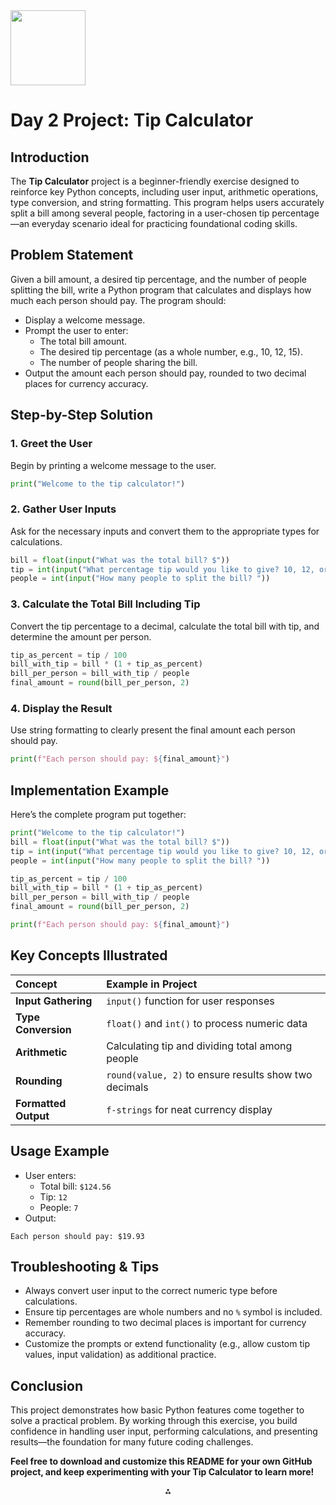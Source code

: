 <img src="https://r2cdn.perplexity.ai/pplx-full-logo-primary-dark%402x.png" class="logo" width="120"/>

# Day 2 Project: Tip Calculator

## Introduction

The **Tip Calculator** project is a beginner-friendly exercise designed to reinforce key Python concepts, including user input, arithmetic operations, type conversion, and string formatting. This program helps users accurately split a bill among several people, factoring in a user-chosen tip percentage—an everyday scenario ideal for practicing foundational coding skills.

## Problem Statement

Given a bill amount, a desired tip percentage, and the number of people splitting the bill, write a Python program that calculates and displays how much each person should pay. The program should:

- Display a welcome message.
- Prompt the user to enter:
    - The total bill amount.
    - The desired tip percentage (as a whole number, e.g., 10, 12, 15).
    - The number of people sharing the bill.
- Output the amount each person should pay, rounded to two decimal places for currency accuracy.


## Step-by-Step Solution

### 1. Greet the User

Begin by printing a welcome message to the user.

```python
print("Welcome to the tip calculator!")
```


### 2. Gather User Inputs

Ask for the necessary inputs and convert them to the appropriate types for calculations.

```python
bill = float(input("What was the total bill? $"))
tip = int(input("What percentage tip would you like to give? 10, 12, or 15? "))
people = int(input("How many people to split the bill? "))
```


### 3. Calculate the Total Bill Including Tip

Convert the tip percentage to a decimal, calculate the total bill with tip, and determine the amount per person.

```python
tip_as_percent = tip / 100
bill_with_tip = bill * (1 + tip_as_percent)
bill_per_person = bill_with_tip / people
final_amount = round(bill_per_person, 2)
```


### 4. Display the Result

Use string formatting to clearly present the final amount each person should pay.

```python
print(f"Each person should pay: ${final_amount}")
```


## Implementation Example

Here’s the complete program put together:

```python
print("Welcome to the tip calculator!")
bill = float(input("What was the total bill? $"))
tip = int(input("What percentage tip would you like to give? 10, 12, or 15? "))
people = int(input("How many people to split the bill? "))

tip_as_percent = tip / 100
bill_with_tip = bill * (1 + tip_as_percent)
bill_per_person = bill_with_tip / people
final_amount = round(bill_per_person, 2)

print(f"Each person should pay: ${final_amount}")
```


## Key Concepts Illustrated

| Concept | Example in Project |
| :-- | :-- |
| **Input Gathering** | `input()` function for user responses |
| **Type Conversion** | `float()` and `int()` to process numeric data |
| **Arithmetic** | Calculating tip and dividing total among people |
| **Rounding** | `round(value, 2)` to ensure results show two decimals |
| **Formatted Output** | `f-strings` for neat currency display |

## Usage Example

- User enters:
    - Total bill: `$124.56`
    - Tip: `12`
    - People: `7`
- Output:

```
Each person should pay: $19.93
```


## Troubleshooting \& Tips

- Always convert user input to the correct numeric type before calculations.
- Ensure tip percentages are whole numbers and no `%` symbol is included.
- Remember rounding to two decimal places is important for currency accuracy.
- Customize the prompts or extend functionality (e.g., allow custom tip values, input validation) as additional practice.


## Conclusion

This project demonstrates how basic Python features come together to solve a practical problem. By working through this exercise, you build confidence in handling user input, performing calculations, and presenting results—the foundation for many future coding challenges.

**Feel free to download and customize this README for your own GitHub project, and keep experimenting with your Tip Calculator to learn more!**

<div style="text-align: center">⁂</div>

[^1]: Untitled0.ipynb

